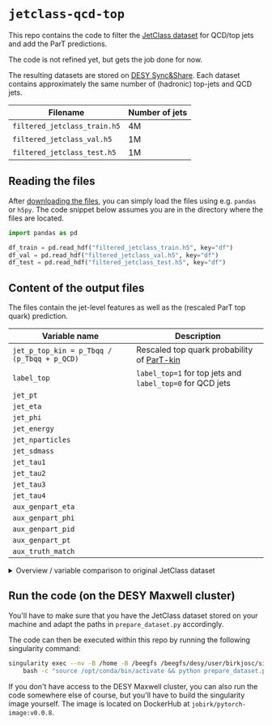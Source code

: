 # `jetclass-qcd-top`

This repo contains the code to filter the 
[JetClass dataset](https://github.com/jet-universe/particle_transformer) 
for QCD/top jets and add the ParT predictions.
    
The code is not refined yet, but gets the job done for now.

The resulting datasets are stored on [DESY Sync&Share](https://syncandshare.desy.de/index.php/s/Fx9W8Q4bgmN7HpQ).
Each dataset contains approximately the same number of (hadronic) top-jets
and QCD jets.

| Filename | Number of jets |
| --- | --- |
| `filtered_jetclass_train.h5` | 4M |
| `filtered_jetclass_val.h5` | 1M |
| `filtered_jetclass_test.h5` | 1M |

## Reading the files
After [downloading the files](https://syncandshare.desy.de/index.php/s/Fx9W8Q4bgmN7HpQ), 
you can simply load the files using e.g. `pandas` or `h5py`.
The code snippet below assumes you are in the directory where the files are located.

```py
import pandas as pd

df_train = pd.read_hdf("filtered_jetclass_train.h5", key="df")
df_val = pd.read_hdf("filtered_jetclass_val.h5", key="df")
df_test = pd.read_hdf("filtered_jetclass_test.h5", key="df")
```
    
## Content of the output files
The files contain the jet-level features as well as the (rescaled ParT top quark)
prediction.

| Variable name | Description |
| --- | --- |
| `jet_p_top_kin = p_Tbqq / (p_Tbqq + p_QCD)` | Rescaled top quark probability of [ParT-kin](https://github.com/jet-universe/particle_transformer/blob/main/data/JetClass/JetClass_kin.yaml) |
| `label_top` | `label_top=1` for top jets and `label_top=0` for QCD jets |
| `jet_pt` | |
| `jet_eta` | |
| `jet_phi` | |
| `jet_energy` | |
| `jet_nparticles` | |
| `jet_sdmass` | |
| `jet_tau1` | |
| `jet_tau2` | |
| `jet_tau3` | |
| `jet_tau4` | |
| `aux_genpart_eta` | |
| `aux_genpart_phi` | |
| `aux_genpart_pid` | |
| `aux_genpart_pt` | |
| `aux_truth_match` | |

<details>
  <summary>Overview / variable comparison to original JetClass dataset</summary>

| Variable name | Included / removed / added |
| --- | --- |
| `label_top` | Added |
| `jet_p_top_kin` | Added |
| `part_px` | Removed |
| `part_py` | Removed |
| `part_pz` | Removed |
| `part_energy` | Removed |
| `part_deta` | Removed |
| `part_dphi` | Removed |
| `part_d0val` | Removed |
| `part_d0err` | Removed |
| `part_dzval` | Removed |
| `part_dzerr` | Removed |
| `part_charge` | Removed |
| `part_isChargedHadron` | Removed |
| `part_isNeutralHadron` | Removed |
| `part_isPhoton` | Removed |
| `part_isElectron` | Removed |
| `part_isMuon` | Removed |
| `label_QCD` | Removed |
| `label_Hbb` | Removed |
| `label_Hcc` | Removed |
| `label_Hgg` | Removed |
| `label_H4q` | Removed |
| `label_Hqql` | Removed |
| `label_Zqq` | Removed |
| `label_Wqq` | Removed |
| `label_Tbqq` | Removed |
| `label_Tbl` | Removed |
| `jet_pt` | Included |
| `jet_eta` | Included |
| `jet_phi` | Included |
| `jet_energy` | Included |
| `jet_nparticles` | Included |
| `jet_sdmass` | Included |
| `jet_tau1` | Included |
| `jet_tau2` | Included |
| `jet_tau3` | Included |
| `jet_tau4` | Included |
| `aux_genpart_eta` | Included |
| `aux_genpart_phi` | Included |
| `aux_genpart_pid` | Included |
| `aux_genpart_pt` | Included |
| `aux_truth_match` | Included |
</details>
    
## Run the code (on the DESY Maxwell cluster)
You'll have to make sure that you have the JetClass dataset stored on your
machine and adapt the paths in `prepare_dataset.py` accordingly.

The code can then be executed within this repo by running the following
singularity command:
```bash
singularity exec --nv -B /home -B /beegfs /beegfs/desy/user/birkjosc/singularity_images/pytorch-image-v0.0.8.img \
    bash -c "source /opt/conda/bin/activate && python prepare_dataset.py"
```
If you don't have access to the DESY Maxwell cluster, you can also run the code
somewhere else of course, but you'll have to build the singularity image
yourself. The image is located on DockerHub at `jobirk/pytorch-image:v0.0.8`.
